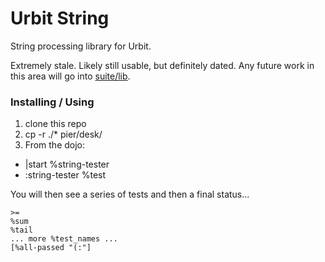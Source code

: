 # Urbit String

String processing library for Urbit.

Extremely stale. Likely still usable, but definitely dated. Any future work in this area will go into [suite/lib](https://github.com/fang-/suite/tree/master/lib).

### Installing / Using

1. clone this repo
1. cp -r ./* pier/desk/
1. From the dojo:
  * |start %string-tester
  * :string-tester %test

You will then see a series of tests and then a final status...

```
>=
%sum
%tail
... more %test_names ...
[%all-passed "(:"]
```
